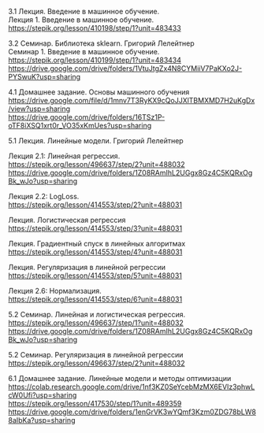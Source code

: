 3.1 Лекция. Введение в машинное обучение.  
Лекция 1. Введение в машинное обучение.  
https://stepik.org/lesson/410198/step/1?unit=483433  

3.2 Семинар. Библиотека sklearn. Григорий Лелейтнер  
Семинар 1. Введение в машинное обучение.  
https://stepik.org/lesson/410199/step/1?unit=483434  
https://drive.google.com/drive/folders/1VtuJtgZx4N8CYMiiV7PaKXo2J-PYSwuK?usp=sharing  

4.1 Домашнее задание. Основы машинного обучения  
https://drive.google.com/file/d/1mnv7T3RyKX9cQoJJXlTBMXMD7H2uKgDx/view?usp=sharing  
https://drive.google.com/drive/folders/16TSz1P-oTF8iXSQ1xrt0r_VO35xKmUes?usp=sharing  

5.1 Лекция. Линейные модели. Григорий Лелейтнер  

Лекция 2.1: Линейная регрессия.  
https://stepik.org/lesson/496637/step/2?unit=488032  
https://drive.google.com/drive/folders/1Z08RAmIhL2UGgx8Gz4C5KQRxOgBk_wJo?usp=sharing  

Лекция 2.2: LogLoss.  
https://stepik.org/lesson/414553/step/2?unit=488031  

Лекция. Логистическая регрессия  
https://stepik.org/lesson/414553/step/3?unit=488031  

Лекция. Градиентный спуск в линейных алгоритмах  
https://stepik.org/lesson/414553/step/4?unit=488031  

Лекция. Регуляризация в линейной регрессии  
https://stepik.org/lesson/414553/step/5?unit=488031  

Лекция 2.6: Нормализация.  
https://stepik.org/lesson/414553/step/6?unit=488031  

5.2 Семинар. Линейная и логистическая регрессия.  
https://stepik.org/lesson/496637/step/1?unit=488032  
https://drive.google.com/drive/folders/1Z08RAmIhL2UGgx8Gz4C5KQRxOgBk_wJo?usp=sharing  

5.2 Семинар. Регуляризация в линейной регрессии  
https://stepik.org/lesson/496637/step/2?unit=488032  

6.1 Домашнее задание. Линейные модели и методы оптимизации  
https://colab.research.google.com/drive/1nf3KZ0SeYcebMzMX6EVIz3phwLcW0Ufi?usp=sharing  
https://stepik.org/lesson/417530/step/1?unit=489359  
https://drive.google.com/drive/folders/1enGrVK3wYQmf3Kzm0ZDG78bLW88aIbKa?usp=sharing  
